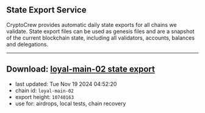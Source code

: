 ## State Export Service
CryptoCrew provides automatic daily state exports for all chains we validate. State export files can be used as genesis files and are a snapshot of the current blockchain state, including all validators, accounts, balances and delegations.

---
**Download: [loyal-main-02 state export](https://dl-eu2.ccvalidators.com/SERVICE/loyal/loyal-main-02_export_10740163.json)**
---

- last updated: Tue Nov 19 2024 04:52:20
- chain id: `loyal-main-02`
- export height: `10740163`
- use for: airdrops, local tests, chain recovery
